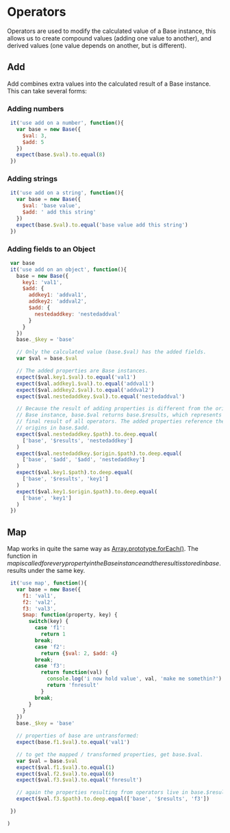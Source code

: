  # Operators
 Operators are used to modify the calculated value of a Base instance, this allows us to create compound values (adding one value to another), and derived values (one value depends on another, but is different).
 ## Add
 Add combines extra values into the calculated result of a Base instance. This can take several forms:
 ### Adding numbers

```javascript
 it('use add on a number', function(){
   var base = new Base({
     $val: 3,
     $add: 5
   })
   expect(base.$val).to.equal(8)
 })
```

 ### Adding strings

```javascript
 it('use add on a string', function(){
   var base = new Base({
     $val: 'base value',
     $add: ' add this string'
   })
   expect(base.$val).to.equal('base value add this string')
 })
```

 ### Adding fields to an Object

```javascript
 var base
 it('use add on an object', function(){
   base = new Base({
     key1: 'val1',
     $add: {
       addkey1: 'addval1',
       addkey2: 'addval2',
       $add: {
         nestedaddkey: 'nestedaddval'
       }
     }
   })
   base._$key = 'base'

   // Only the calculated value (base.$val) has the added fields.
   var $val = base.$val

   // The added properties are Base instances.
   expect($val.key1.$val).to.equal('val1')
   expect($val.addkey1.$val).to.equal('addval1')
   expect($val.addkey2.$val).to.equal('addval2')
   expect($val.nestedaddkey.$val).to.equal('nestedaddval')

   // Because the result of adding properties is different from the original 
   // Base instance, base.$val returns base.$results, which represents the
   // final result of all operators. The added properties reference their 
   // origins in base.$add.
   expect($val.nestedaddkey.$path).to.deep.equal(
     ['base', '$results', 'nestedaddkey']
   )
   expect($val.nestedaddkey.$origin.$path).to.deep.equal(
     ['base', '$add', '$add', 'nestedaddkey']
   )
   expect($val.key1.$path).to.deep.equal(
     ['base', '$results', 'key1']
   )
   expect($val.key1.$origin.$path).to.deep.equal(
     ['base', 'key1']
   )
 })
```

 ## Map
 Map works in quite the same way as [Array.prototype.forEach()](https://developer.mozilla.org/en-US/docs/Web/JavaScript/Reference/Global_Objects/Array/forEach). The function in $map is called for every property in the Base instance and the result is stored in base.$results under the same key.

```javascript
 it('use map', function(){
   var base = new Base({
     f1: 'val1',
     f2: 'val2',
     f3: 'val3',
     $map: function(property, key) {
       switch(key) {
         case 'f1':
           return 1
         break;
         case 'f2':
           return {$val: 2, $add: 4}
         break;
         case 'f3': 
           return function(val) {
             console.log('i now hold value', val, 'make me somethin?')
             return 'fnresult'
           }
         break;
       }
     }
   })
   base._$key = 'base'

   // properties of base are untransformed:
   expect(base.f1.$val).to.equal('val1')

   // to get the mapped / transformed properties, get base.$val.
   var $val = base.$val
   expect($val.f1.$val).to.equal(1)
   expect($val.f2.$val).to.equal(6)
   expect($val.f3.$val).to.equal('fnresult')

   // again the properties resulting from operators live in base.$results
   expect($val.f3.$path).to.deep.equal(['base', '$results', 'f3'])

 })

)

```

